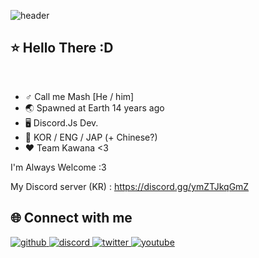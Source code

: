 ![header](https://media.discordapp.net/attachments/574464056539217940/887698780927950918/KannaGoku.gif)

## ⭐ Hello There :D


<br/>

- ♂️ Call me Mash [He / him]
- 🌏 Spawned at Earth 14 years ago
- 🖥️ Discord.Js Dev. 
- 🌸 KOR / ENG / JAP (+ Chinese?)
- ❤️ Team Kawana <3


I'm Always Welcome :3

My Discord server (KR) : https://discord.gg/ymZTJkqGmZ


## :globe_with_meridians: Connect with me

<a href="https://github.com/MashCrazy" target="_blank">
<img src=https://img.shields.io/badge/github-%2324292e.svg?&style=for-the-badge&logo=github&logoColor=white alt=github style="margin-bottom: 5px;" />
</a>

<a href="https://discord.gg/ymZTJkqGmZ" target="_blank">
<img src=https://img.shields.io/badge/Discord-%2324292e.svg?&style=for-the-badge&logo=discord&logoColor=white alt=discord style="margin-bottom: 5px;" />
</a>

<a href="https://twitter.com/lkoium210" target="_blank">
<img src=https://img.shields.io/badge/twitter-%2324292e.svg?&style=for-the-badge&logo=twitter&logoColor=white alt=twitter style="margin-bottom: 5px;" />
</a>

<a href="https://www.youtube.com/channel/UCEmCduQRdpDxdVMtUpAWOGg" target="_blank">
<img src=https://img.shields.io/badge/youtube-%2324292e.svg?&style=for-the-badge&logo=youtube&logoColor=white alt=youtube style="margin-bottom: 5px;" />
</a>

